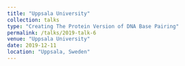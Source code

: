 ```yaml
---
title: "Uppsala University"
collection: talks
type: "Creating The Protein Version of DNA Base Pairing"
permalink: /talks/2019-talk-6
venue: "Uppsala University"
date: 2019-12-11
location: "Uppsala, Sweden"
---
```

